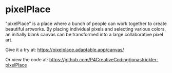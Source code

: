 # pixelPlace

"pixelPlace" is a place where a bunch of people can work together to create beautiful artworks.
By placing individual pixels and selecting various colors, an initially blank canvas can be transformed into a large collaborative pixel art.

Give it a try at: https://pixelplace.adaptable.app/canvas/

Or view the code at: https://github.com/P4CreativeCoding/jonastrickler-pixelPlace